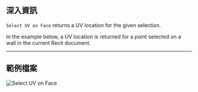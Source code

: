 ## 深入資訊
`Select UV on Face` returns a UV location for the given selection.

In the example below, a UV location is returned for a point selected on a wall in the current Revit document.
___
## 範例檔案

![Select UV on Face](./Dynamo.Nodes.DSUvOnElementSelection_img.jpg)
